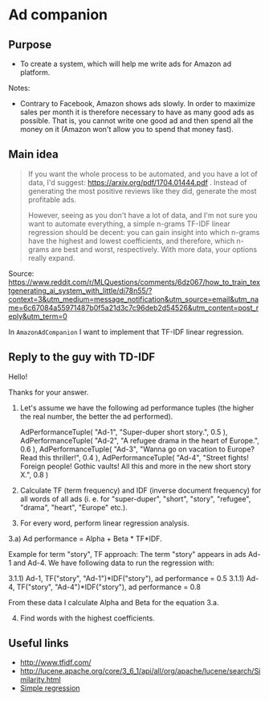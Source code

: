 # Ad companion

## Purpose

* To create a system, which will help me write ads for Amazon ad platform.

Notes:

* Contrary to Facebook, Amazon shows ads slowly. In order to maximize sales per month it is therefore necessary to have
as many good ads as possible. That is, you cannot write one good ad and then spend all the money on it (Amazon won't
allow you to spend that money fast).

## Main idea

> If you want the whole process to be automated, and you have a lot of data,
> I'd suggest: https://arxiv.org/pdf/1704.01444.pdf . Instead of generating
> the most positive reviews like they did, generate the most profitable ads.
>
> However, seeing as you don't have a lot of data, and I'm not sure you
> want to automate everything, a simple n-grams TF-IDF linear regression
> should be decent: you can gain insight into which n-grams have the highest
> and lowest coefficients, and therefore, which n-grams are best and worst,
> respectively. With more data, your options really expand.

Source: https://www.reddit.com/r/MLQuestions/comments/6dz067/how_to_train_textgenerating_ai_system_with_little/di78n55/?context=3&utm_medium=message_notification&utm_source=email&utm_name=6c67084a55971487b0f5a21d3c7c96deb2d54526&utm_content=post_reply&utm_term=0

In `AmazonAdCompanion` I want to implement that TF-IDF linear regression.

## Reply to the guy with TD-IDF

Hello!

Thanks for your answer.


1) Let's assume we have the following ad performance tuples (the higher the real number, the better the ad performed).

	AdPerformanceTuple(
			"Ad-1",
			"Super-duper short story.",
			0.5
	),
	AdPerformanceTuple(
			"Ad-2",
			"A refugee drama in the heart of Europe.",
			0.6
	),
	AdPerformanceTuple(
			"Ad-3",
			"Wanna go on vacation to Europe? Read this thriller!",
			0.4
	),
	AdPerformanceTuple(
			"Ad-4",
			"Street fights! Foreign people! Gothic vaults! All this and more in the new short story X.",
			0.8
	)

2) Calculate TF (term frequency) and IDF (inverse document frequency) for all words of all ads (i. e. for "super-duper", "short", "story", "refugee", "drama", "heart", "Europe" etc.).

3) For every word, perform linear regression analysis.

3.a) Ad performance = Alpha + Beta * TF*IDF.

Example for term "story", TF approach: The term "story" appears in ads Ad-1 and Ad-4. We have following data to run the regression with:

3.1.1) Ad-1, TF("story", "Ad-1")*IDF("story"), ad performance = 0.5
3.1.1) Ad-4, TF("story", "Ad-4")*IDF("story"), ad performance = 0.8

From these data I calculate Alpha and Beta for the equation 3.a.

4) Find words with the highest coefficients.

## Useful links

* http://www.tfidf.com/
* http://lucene.apache.org/core/3_6_1/api/all/org/apache/lucene/search/Similarity.html
* [Simple regression](http://commons.apache.org/proper/commons-math/userguide/stat.html#a1.4_Simple_regression)